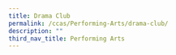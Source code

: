 ```yaml
---
title: Drama Club
permalink: /ccas/Performing-Arts/drama-club/
description: ""
third_nav_title: Performing Arts
---
```

